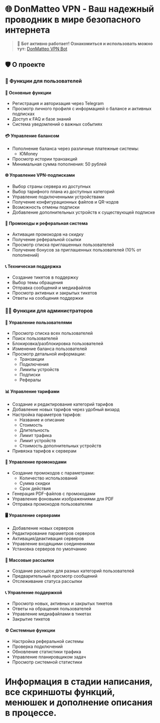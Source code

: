  # 🌐 DonMatteo VPN - Ваш надежный проводник в мире безопасного интернета

> 🚀 **Бот активно работает! Ознакомиться и использовать можно тут:** [DonMatteo VPN Bot](https://t.me/DonMatteo_VPN_bot)

## 🛡️ О проекте

### 👤 Функции для пользователей

#### 🔑 Основные функции
- Регистрация и авторизация через Telegram
- Просмотр личного профиля с информацией о балансе и активных подписках
- Доступ к FAQ и базе знаний
- Система уведомлений о важных событиях

#### 💳 Управление балансом
- Пополнение баланса через различные платежные системы:
  - ЮMoney
- Просмотр истории транзакций
- Минимальная сумма пополнения: 50 рублей

#### 🌐 Управление VPN-подписками
- Выбор страны сервера из доступных
- Выбор тарифного плана из доступных категорий
- Управление подключенными устройствами
- Получение конфигурационных файлов и QR-кодов
- Возможность отмены подписки
- Добавление дополнительных устройств к существующей подписке

#### 🎁 Промокоды и реферальная система
- Активация промокодов на скидку
- Получение реферальной ссылки
- Просмотр списка приглашенных пользователей
- Получение бонусов за приглашенных пользователей (10% от пополнений)

#### 📞 Техническая поддержка
- Создание тикетов в поддержку
- Выбор темы обращения
- Отправка сообщений и медиафайлов
- Просмотр активных и закрытых тикетов
- Ответы на сообщения поддержки

### 👨‍💼 Функции для администраторов

#### 👥 Управление пользователями
- Просмотр списка всех пользователей
- Поиск пользователей
- Блокировка/разблокировка пользователей
- Изменение баланса пользователей
- Просмотр детальной информации:
  - Транзакции
  - Подключения
  - Лимиты устройств
  - Подписки
  - Рефералы

#### 📊 Управление тарифами
- Создание и редактирование категорий тарифов
- Добавление новых тарифов через удобный визард
- Настройка параметров тарифов:
  - Название и описание
  - Стоимость
  - Длительность
  - Лимит трафика
  - Лимит устройств
  - Стоимость дополнительных устройств
- Привязка тарифов к серверам

#### 🎫 Управление промокодами
- Создание промокодов с параметрами:
  - Количество использований
  - Сумма скидки
  - Срок действия
- Генерация PDF-файлов с промокодами
- Управление фоновыми изображениями для PDF
- Отправка промокодов пользователям

#### 🖥️ Управление серверами
- Добавление новых серверов
- Редактирование параметров серверов
- Активация/деактивация серверов
- Управление входящими соединениями
- Установка серверов по умолчанию

#### 📨 Массовые рассылки
- Создание рассылок для разных категорий пользователей
- Предварительный просмотр сообщений
- Отслеживание статуса рассылки

#### 📞 Управление поддержкой
- Просмотр новых, активных и закрытых тикетов
- Ответы на обращения пользователей
- Управление медиафайлами в тикетах
- Закрытие тикетов

#### ⚙️ Системные функции
- Настройка реферальной системы
- Проверка подключений
- Обновление статистики трафика
- Управление планировщиком задач
- Просмотр системной статистики
# Информация в стадии написания, все скриншоты функций, менюшек и дополнение описания в процессе.
